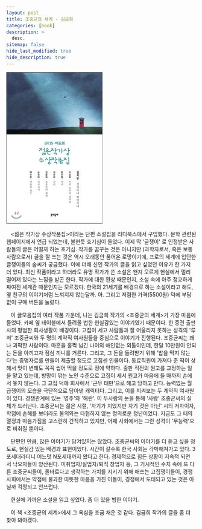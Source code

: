 ```yaml
---
layout: post
title: 조중균의 세계 - 김금희
categories: [book]
description: >
  desc.
sitemap: false
hide_last_modified: true
hide_description: true
---
```


  

![](/assets/img/posts/from_tistory/045.jpeg)

  


   <젊은 작가상 수상작품집\>이라는 단편 소설집을 리디북스에서 구입했다. 문학 관련된 웹페이지에서 언급 되었는데, 불현듯 호기심이 들었다. 이제 막 '글쟁이' 로 인정받은 사람들의 글은 어떨까 하는 호기심. 작가를 꿈꾸는 것은 아니지만 (과학자로서, 혹은 보통 사람으로서) 글을 잘 쓰는 것은 역시 오래동안 품어온 로망이기에, 프로의 세계에 입단한 글쟁이들의 솜씨가 궁금했다. 이에 더해 신인 작가의 글을 읽고 싶었던 이유가 한 가지 더 있다. 최신 작품이라고 하더라도 유명 작가가 쓴 소설은 왠지 모르게 현실에서 멀리 떨어져 있다는 느낌을 받곤 한다. 작가에 대한 환상 때문인지, 소설 속에 아주 정교하게 짜여진 세계관 때문인지는 모르겠다. 한국의 21세기를 배경으로 하는 소설이라고 해도, 옆 친구의 이야기처럼 느껴지지 않는달까. 아. 그리고 저렴한 가격(5500원) 덕에 부담없이 구매 버튼을 눌렀다.

  


   이 글모음집의 여러 작품 가운데, 나는 김금희 작가의 <조중균의 세계\>가 가장 마음에 들었다. 카페 옆 테이블에서 들려올 법한 현실감있는 이야기였기 때문이다. 한 중견 출판사의 평범한 회사생활이 배경이다. 고집이 세고 사람들과 잘 어울리지 못하는 성격의 '루저' 조중균씨와 두 명의 계약직 여사원들을 중심으로 이야기가 진행된다. 조중균씨는 꽤나 괴팍한 사람이다. 마흔을 훌쩍 넘긴 나이의 애인없는 외톨이인데, 한달 10만원이 안되는 돈을 아끼고자 점심 끼니를 거른다. 그리고, 그 돈을 돌려받기 위해 '밥을 먹지 않는다'는 증명자료를 만들어 제출할 정도로 고집센 인물이다. 동료직원이 가져다 준 떡이 상해서 맛이 변해도 꼭꼭 씹어 먹을 정도로 정에 약하다. 출판 직전의 원고를 교정하는 일을 맡고 있는데, 방망이 깎는 노인 수준으로 고집이 세서 원고가 마음에 들 때까지 손에서 놓지 않는다. 그 고집 덕에 회사에서 '근무 태만'으로 해고 당하고 만다. 능력없는 월급쟁이의 모습을 극단적으로 담아낸 캐릭터다. 그리고, 이를 지켜보는 두 계약직 여사원이 있다. 경쟁관계에 있는 '영주'와 '해란'. 이 두사람의 눈을 통해 '사람' 조중균씨의 실체가 드러난다. 조중균씨는 젊은 시절, '자기가 지었지만 자기 것은 아닌' 시의 저자이자, 학점에 손해를 보더라도 불의와는 타협하지 않는 정의로운 청년이었다. 지금도 그 때의 열정과 마음가짐을 고스란히 간직하고 있지만, 어째 사회에서는 그런 성격이 '무능력'으로 비춰질 뿐이다.

  


   단편인 만큼, 많은 이야기가 담겨있지는 않았다. 조중균씨의 이야기를 더 듣고 싶을 정도로, 현실감 있는 배경과 표현이었다. 시간이 갈수록 한국 사회는 각박해져가고 있다. 3포세대라더니 어느덧 N포세대까지 왔다고 한다. 경제적으로 힘든 상황이 지속적 되면서 낙오자들이 양산된다. 미취업자/실업자/퇴직 창업자 등, 그 거시적인 수치 속에 또 다른 조중균씨들이, 올바르다고 생각하는 가치를 지키기 위해 애쓰는 고집쟁이들이, 경쟁사회에서는 약점에 불과한 따뜻한 마음을 가진 이들이, 경쟁에서 도태되고 있는 것은 아닐까 걱정되고 안쓰럽다. 

  


   현실에 가까운 소설을 읽고 싶었다. 좀 더 있을 법한 이야기. 

   이 책 <조중균의 세계\>에서 그 욕심을 조금 채운 것 같다. 김금희 작가의 글을 좀 더 찾아 봐야겠다.  

  


  


  


  


  


  


  


  


  


  


  


  

